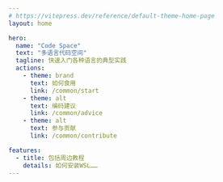 ```yaml
---
# https://vitepress.dev/reference/default-theme-home-page
layout: home

hero:
  name: "Code Space"
  text: "多语言代码空间"
  tagline: 快速入门各种语言的典型实践
  actions:
    - theme: brand
      text: 如何食用
      link: /common/start
    - theme: alt
      text: 编码建议
      link: /common/advice
    - theme: alt
      text: 参与贡献
      link: /common/contribute

features:
  - title: 包括周边教程
    details: 如何安装WSL……
---
```


